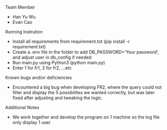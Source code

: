 Team Member
- Han Yu Wu
- Evan Cao

Running Instrution

- Install all requirements from requirement.txt (pip install -r requirement.txt)
- Create a .env file in the folder to add DB_PASSWORD='Your password', and adjust user in db_config if needed
- Run main.py using Python3 (python main.py)
- Enter 1 for fr1, 2 for fr2, ...etc

Known bugs and/or deficiencies
- Encountered a big bug when developing FR2, where the query could not filter and display the 5 possibilites we wanted correctly, but was later fixed after adjusting and tweaking the logic.

Additional Notes
- We work together and develop the program on 1 machine so the log file only display 1 user